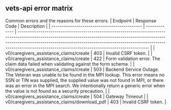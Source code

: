 ## vets-api error matrix

Common errors and the reasons for these errors.
| Endpoint | Response Code | Description |
| -------------------------------------------- | ------------- | ---------------------------------------------------------------------------------------------------------------------------------------------------------------------------------------------------------------------------------------------------------------------------------------------------------- |
| v0/caregivers_assistance_claims/create | 403 | Invalid CSRF token. |
| v0/caregivers_assistance_claims/create | 422 | Form validation error. The claim data failed when validating against the form schema. |
| v0/caregivers_assistance_claims/create | 503 | Backend Service Outage. The Veteran was unable to be found in the MPI lookup. This error means no SSN or TIN was supplied, the supplied value was not found in MPI, or there was an error in the MPI search. We intentionally return a generic error when the value is not found as a security precaution. |
| v0/caregivers_assistance_claims/create | 504 | Gateway Timeout |
| v0/caregivers_assistance_claims/download_pdf | 403 | Invalid CSRF token. |
